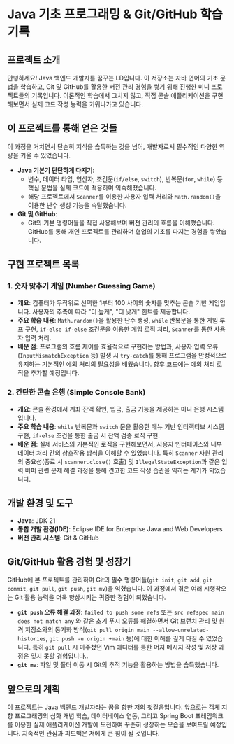 # Java 기초 프로그래밍 & Git/GitHub 학습 기록

## 프로젝트 소개
안녕하세요! Java 백엔드 개발자를 꿈꾸는 LD입니다.
이 저장소는 자바 언어의 기초 문법을 학습하고, Git 및 GitHub를 활용한 버전 관리 경험을 쌓기 위해 진행한 미니 프로젝트들의 기록입니다.
이론적인 학습에서 그치지 않고, 직접 콘솔 애플리케이션을 구현해보면서 실제 코드 작성 능력을 키워나가고 있습니다.

## 이 프로젝트를 통해 얻은 것들
이 과정을 거치면서 단순히 지식을 습득하는 것을 넘어, 개발자로서 필수적인 다양한 역량을 키울 수 있었습니다.

*   **Java 기본기 단단하게 다지기**:
    *   변수, 데이터 타입, 연산자, 조건문(`if/else`, `switch`), 반복문(`for`, `while`) 등 핵심 문법을 실제 코드에 적용하며 익숙해졌습니다.
    *   해당 프로젝트에서 `Scanner`를 이용한 사용자 입력 처리와 `Math.random()`을 이용한 난수 생성 기능을 숙달했습니다.
*   **Git 및 GitHub**:
    *   Git의 기본 명령어들을 직접 사용해보며 버전 관리의 흐름을 이해했습니다. GitHub를 통해 개인 프로젝트를 관리하며 협업의 기초를 다지는 경험을 쌓았습니다.

## 구현 프로젝트 목록

### 1. 숫자 맞추기 게임 (Number Guessing Game)
*   **개요**: 컴퓨터가 무작위로 선택한 1부터 100 사이의 숫자를 맞추는 콘솔 기반 게임입니다. 사용자의 추측에 따라 "더 높게", "더 낮게" 힌트를 제공합니다.
*   **주요 학습 내용**: `Math.random()`을 활용한 난수 생성, `while` 반복문을 통한 게임 루프 구현, `if-else if-else` 조건문을 이용한 게임 로직 처리, `Scanner`를 통한 사용자 입력 처리.
*   **배운 점**: 프로그램의 흐름 제어를 효율적으로 구현하는 방법과, 사용자 입력 오류(`InputMismatchException` 등) 발생 시 `try-catch`를 통해 프로그램을 안정적으로 유지하는 기본적인 예외 처리의 필요성을 배웠습니다. 향후 코드에는 예외 처리 로직을 추가할 예정입니다.

### 2. 간단한 콘솔 은행 (Simple Console Bank)
*   **개요**: 콘솔 환경에서 계좌 잔액 확인, 입금, 출금 기능을 제공하는 미니 은행 시스템입니다.
*   **주요 학습 내용**: `while` 반복문과 `switch` 문을 활용한 메뉴 기반 인터랙티브 시스템 구현, `if-else` 조건을 통한 출금 시 잔액 검증 로직 구현.
*   **배운 점**: 실제 서비스의 기본적인 로직을 구현해보면서, 사용자 인터페이스와 내부 데이터 처리 간의 상호작용 방식을 이해할 수 있었습니다. 특히 `Scanner` 자원 관리의 중요성(종료 시 `scanner.close()` 호출) 및 `IllegalStateException`과 같은 입력 버퍼 관련 문제 해결 과정을 통해 견고한 코드 작성 습관을 익히는 계기가 되었습니다.

##  개발 환경 및 도구
*   **Java**: JDK 21
*   **통합 개발 환경(IDE)**: Eclipse IDE for Enterprise Java and Web Developers
*   **버전 관리 시스템**: Git & GitHub

## Git/GitHub 활용 경험 및 성장기
GitHub에 본 프로젝트를 관리하며 Git의 필수 명령어들(`git init`, `git add`, `git commit`, `git pull`, `git push`, `git mv`)을 익혔습니다. 이 과정에서 겪은 여러 시행착오는 Git 활용 능력을 더욱 향상시키는 귀중한 경험이 되었습니다.

*   **`git push` 오류 해결 과정**: `failed to push some refs` 또는 `src refspec main does not match any` 와 같은 초기 푸시 오류를 해결하면서 Git 브랜치 관리 및 원격 저장소와의 동기화 방식(`git pull origin main --allow-unrelated-histories`, `git push -u origin +main` 등)에 대한 이해를 깊게 다질 수 있었습니다. 특히 `git pull` 시 마주쳤던 Vim 에디터를 통한 머지 메시지 작성 및 저장 과정은 잊지 못할 경험입니다..
*   **`git mv`**: 파일 및 폴더 이동 시 Git의 추적 기능을 활용하는 방법을 습득했습니다.

## 앞으로의 계획
이 프로젝트는 Java 백엔드 개발자라는 꿈을 향한 저의 첫걸음입니다. 앞으로는 객체 지향 프로그래밍의 심화 개념 학습, 데이터베이스 연동, 그리고 Spring Boot 프레임워크를 이용한 실제 애플리케이션 개발에 도전하여 꾸준히 성장하는 모습을 보여드릴 예정입니다. 지속적인 관심과 피드백은 저에게 큰 힘이 될 것입니다.


